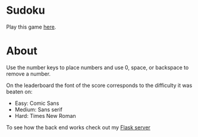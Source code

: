 # Sudoku

Play this game [here](https://armandris.github.io/Sudoku/index.html).

# About

Use the number keys to place numbers and use 0, space, or backspace to remove a number.

On the leaderboard the font of the score corresponds to the difficulty it was beaten on:
 - Easy: Comic Sans
 - Medium: Sans serif
 - Hard: Times New Roman

To see how the back end works check out my [Flask server](https://github.com/ArmanDris/StrawberryPieServer)
